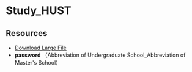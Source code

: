 # Study_HUST

## Resources
- [Download Large File](https://1drv.ms/f/s!AobYuK0YONwHgQ45hgNNf-PHfNpD?e=aVtp16)
-  **password** （Abbreviation of Undergraduate School_Abbreviation of Master's School）

